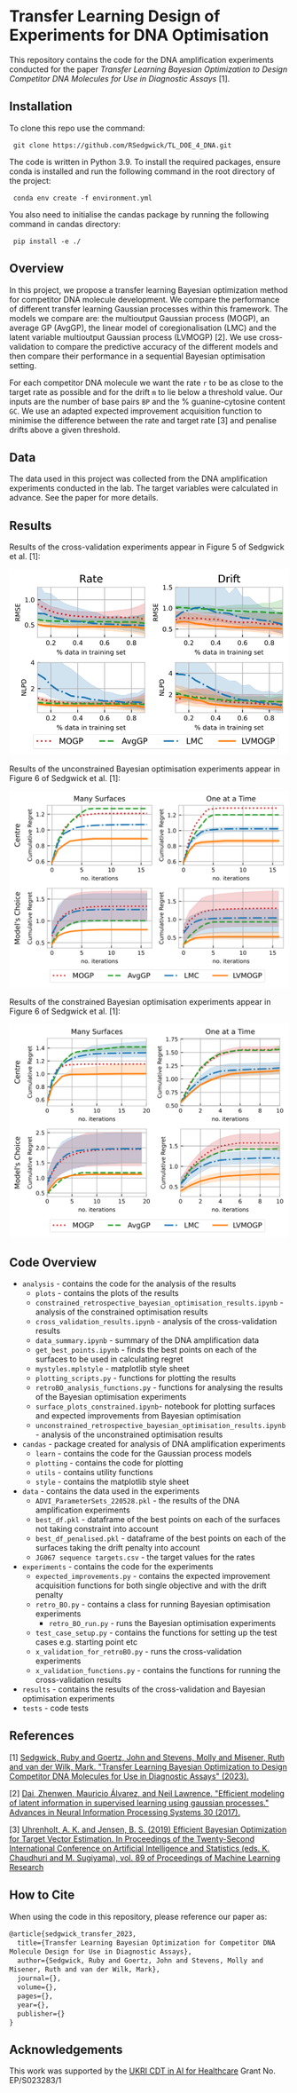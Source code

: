 # Transfer Learning Design of Experiments for DNA Optimisation

This repository contains the code for the DNA amplification experiments conducted for the paper
_Transfer Learning Bayesian Optimization to Design Competitor DNA Molecules for Use in 
Diagnostic Assays_ [1].

## Installation

To clone this repo use the command:
    
     git clone https://github.com/RSedgwick/TL_DOE_4_DNA.git

The code is written in Python 3.9. To install the required packages, ensure conda is installed and run the following 
command in the root directory of the project:

     conda env create -f environment.yml 

You also need to initialise the candas package by running the following command in candas directory:
    
     pip install -e ./

## Overview 

In this project, we propose a transfer learning Bayesian optimization method for competitor DNA molecule development. We
compare the performance of different transfer learning Gaussian processes within this framework. The models we compare are:
the multioutput Gaussian process (MOGP), an average GP (AvgGP), the linear model of coregionalisation (LMC) and
the latent variable multioutput Gaussian process (LVMOGP) [2]. We use cross-validation to compare the predictive accuracy 
of the different models and then compare their performance in a sequential Bayesian optimisation setting.

For each competitor DNA molecule we want the rate `r` to be as close to the target rate as possible and for the 
drift `m` to lie below a threshold value. Our inputs are the number of base pairs `BP` and the % guanine-cytosine 
content `GC`. We use an adapted expected improvement acquisition function to minimise the difference between 
the rate and target rate [3] and penalise drifts above a given threshold.

## Data 
The data used in this project was collected from the DNA amplification experiments conducted in the lab. The 
target variables were calculated in advance. See the paper for more details.

## Results

Results of the cross-validation experiments appear in Figure 5 of Sedgwick et al. [1]:

![cross_validation](analysis/plots/cross_validation.svg)

Results of the unconstrained Bayesian optimisation experiments appear in Figure 6 of Sedgwick et al. [1]:

![unconstrained](analysis/plots/retroBO_cumulative_regret_r.svg)

Results of the constrained Bayesian optimisation experiments appear in Figure 6 of Sedgwick et al. [1]:

![unconstrained](analysis/plots/retroBO_cumulative_regret_all_both.svg)


## Code Overview

- `analysis` - contains the code for the analysis of the results
    - `plots` - contains the plots of the results
    - `constrained_retrospective_bayesian_optimisation_results.ipynb` - analysis of the constrained optimisation results
    - `cross_validation_results.ipynb` - analysis of the cross-validation results
    - `data_summary.ipynb` - summary of the DNA amplification data
    - `get_best_points.ipynb` - finds the best points on each of the surfaces to be used in calculating regret
    - `mystyles.mplstyle` - matplotlib style sheet
    - `plotting_scripts.py` - functions for plotting the results
    - `retroBO_analysis_functions.py` - functions for analysing the results of the Bayesian optimisation experiments
    - `surface_plots_constrained.ipynb`- notebook for plotting surfaces and expected improvements from Bayesian optimisation
    - `unconstrained_retrospective_bayesian_optimisation_results.ipynb` - analysis of the unconstrained optimisation results
- `candas` - package created for analysis of DNA amplification experiments
  - `learn` - contains the code for the Gaussian process models
  - `plotting` - contains the code for plotting 
  - `utils` - contains utility functions
  - `style` - contains the matplotlib style sheet
- `data` - contains the data used in the experiments
  - `ADVI_ParameterSets_220528.pkl` - the results of the DNA amplification experiments
  - `best_df.pkl` - dataframe of the best points on each of the surfaces not taking constraint into account
  - `best_df_penalised.pkl` - dataframe of the best points on each of the surfaces taking the drift penalty into account
  - `JG067 sequence targets.csv` - the target values for the rates 
- `experiments` - contains the code for the experiments
  - `expected_improvements.py` - contains the expected improvement acquisition functions for both single objective and with the drift penalty 
  - `retro_BO.py` - contains a class for running Bayesian optimisation experiments
    - `retro_BO_run.py` - runs the Bayesian optimisation experiments
  - `test_case_setup.py` - contains the functions for setting up the test cases e.g. starting point etc
  - `x_validation_for_retroBO.py` - runs the cross-validation experiments
  - `x_validation_functions.py` - contains the functions for running the cross-validation results
- `results` - contains the results of the cross-validation and Bayesian optimisation experiments
- `tests` - code tests

## References 

[1] [Sedgwick, Ruby and Goertz, John and Stevens, Molly and Misener, Ruth and van der Wilk, Mark. "Transfer Learning Bayesian Optimization to Design Competitor DNA Molecules for Use in Diagnostic Assays" (2023).]()

[2] [Dai, Zhenwen, Mauricio Álvarez, and Neil Lawrence. "Efficient modeling of latent information in supervised learning using gaussian processes." Advances in Neural Information Processing Systems 30 (2017).](https://arxiv.org/abs/1705.09862)

[3] [Uhrenholt, A. K. and Jensen, B. S. (2019) Efficient Bayesian Optimization for Target Vector Estimation. In Proceedings of the Twenty-Second International Conference on Artificial Intelligence and Statistics (eds. K. Chaudhuri and M. Sugiyama), vol. 89 of Proceedings of Machine Learning Research](http://proceedings.mlr.press/v89/uhrenholt19a/uhrenholt19a.pdf)

## How to Cite 
When using the code in this repository, please reference our paper as:
```
@article{sedgwick_transfer_2023,
  title={Transfer Learning Bayesian Optimization for Competitor DNA Molecule Design for Use in Diagnostic Assays},
  author={Sedgwick, Ruby and Goertz, John and Stevens, Molly and Misener, Ruth and van der Wilk, Mark},
  journal={},
  volume={},
  pages={},
  year={},
  publisher={}
}
```
## Acknowledgements
This work was supported by the [UKRI CDT in AI for Healthcare](https://ai4health.io/) Grant No. EP/S023283/1 

